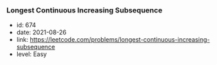 ### Longest Continuous Increasing Subsequence

* id: 674
* date: 2021-08-26
* link: https://leetcode.com/problems/longest-continuous-increasing-subsequence
* level: Easy
